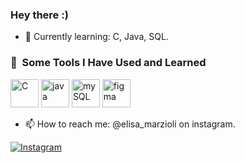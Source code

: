 ### Hey there :)



- 🌱 Currently learning: C, Java, SQL.

<h3> 🚀 &nbsp;Some Tools I Have Used and Learned</h3>
<p align="left">        
          
          
<img src="https://cdn.jsdelivr.net/gh/devicons/devicon/icons/c/c-line.svg" alt="C" width="45" height="45" />
<img src="https://cdn.jsdelivr.net/gh/devicons/devicon/icons/java/java-original-wordmark.svg" alt="java" width="45" height="45" />
<img src="https://cdn.jsdelivr.net/gh/devicons/devicon/icons/mysql/mysql-original-wordmark.svg" alt="mySQL" width="45" height="45" />
<img src="https://cdn.jsdelivr.net/gh/devicons/devicon/icons/figma/figma-original.svg"  alt="figma" width="45" height="45" />
</p>
          
- 📫 How to reach me: @elisa_marzioli on instagram.

[![Instagram](https://img.shields.io/badge/Instagram-E4405F?style=for-the-badge&logo=Instagram&logoColor=white)](https://instagram.com/elisamarzioli?igshid=OGQ5ZDc2ODk2ZA==)
